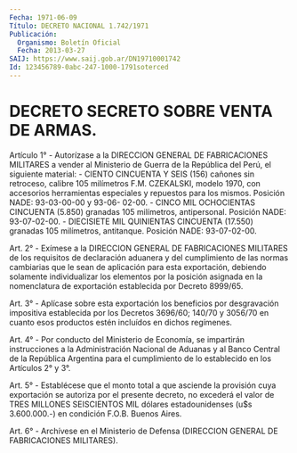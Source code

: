```yaml
---
Fecha: 1971-06-09
Título: DECRETO NACIONAL 1.742/1971
Publicación:
  Organismo: Boletín Oficial
  Fecha: 2013-03-27
SAIJ: https://www.saij.gob.ar/DN19710001742
Id: 123456789-0abc-247-1000-1791soterced
---
```

# DECRETO SECRETO SOBRE VENTA DE ARMAS.

<a id="1"></a>
Artículo 1° - Autorízase a la DIRECCION GENERAL DE FABRICACIONES MILITARES a vender al Ministerio de Guerra de la República del Perú, el siguiente material: - CIENTO CINCUENTA Y SEIS (156) cañones sin retroceso, calibre 105 milímetros F.M. CZEKALSKI, modelo 1970, con accesorios herramientas especiales y repuestos para los mismos. Posición NADE: 93-03-00-00 y 93-06- 02-00. - CINCO MIL OCHOCIENTAS CINCUENTA (5.850) granadas 105 milímetros, antipersonal. Posición NADE: 93-07-02-00. - DIECISIETE MIL QUINIENTAS CINCUENTA (17.550) granadas 105 milímetros, antitanque. Posición NADE: 93-07-02-00.

<a id="2"></a>
Art. 2° - Exímese a la DIRECCION GENERAL DE FABRICACIONES MILITARES de los requisitos de declaración aduanera y del cumplimiento de las normas cambiarias que le sean de aplicación para esta exportación, debiendo solamente individualizar los elementos por la posición asignada en la nomenclatura de exportación establecida por Decreto 8999/65.

<a id="3"></a>
Art. 3° - Aplícase sobre esta exportación los beneficios por desgravación impositiva establecida por los Decretos 3696/60; 140/70 y 3056/70 en cuanto esos productos estén incluídos en dichos regímenes.

<a id="4"></a>
Art. 4° - Por conducto del Ministerio de Economía, se impartirán instrucciones a la Administración Nacional de Aduanas y al Banco Central de la República Argentina para el cumplimiento de lo establecido en los Artículos 2° y 3°.

<a id="5"></a>
Art. 5° - Establécese que el monto total a que asciende la provisión cuya exportación se autoriza por el presente decreto, no excederá el valor de TRES MILLONES SEISCIENTOS MIL dólares estadounidenses (u$s 3.600.000.-) en condición F.O.B. Buenos Aires.

<a id="6"></a>
Art. 6° - Archívese en el Ministerio de Defensa (DIRECCION GENERAL DE FABRICACIONES MILITARES).